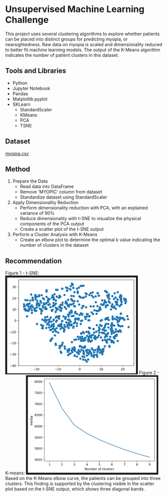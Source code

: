 # Unsupervised Machine Learning Challenge
This project uses several clustering algorithms to explore whether patients can be placed into distinct groups for predicting myopia, or nearsightedness. Raw data on myopia is scaled and dimensionality reduced to better fit machine learning models. The output of the K-Means algorithm indicates the number of patient clusters in this dataset.

## Tools and Libraries
* Python
* Jupyter Notebook
* Pandas
* Matplotlib.pyplot
* SKLearn
  * StandardScaler
  * KMeans
  * PCA
  * TSNE

## Dataset
[myopia.csv](myopia.csv)

## Method
1. Prepare the Data
   * Read data into DataFrame
   * Remove 'MYOPIC' column from dataset
   * Standardize dataset using StandardScaler
2. Apply Dimensionality Reduction
   * Perform dimensionality reduction with PCA, with an explained variance of 90%
   * Reduce dimensionality with t-SNE to visualize the physical components of the PCA output
   * Create a scatter plot of the t-SNE output
3. Perform a Cluster Analysis with K-Means
   * Create an elbow plot to determine the optimal k value indicating the number of clusters in the dataset

## Recommendation
Figure 1 - t-SNE:
![t-SNE](images/tsne.png)
Figure 2 - K-means:
![K-Means](images/kmeans.png)
Based on the K-Means elbow curve, the patients can be grouped into three clusters. This finding is supported by the clustering visible in the scatter plot based on the t-SNE output, which shows three diagonal bands.



